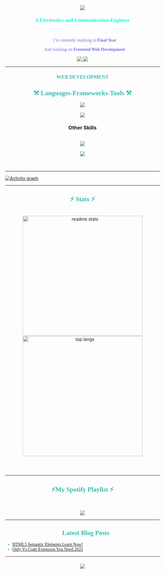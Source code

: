 <!-- <img align="right" src="https://visitor-badge.laobi.icu/badge?page_id=NaveenGumaste.NaveenGumaste" /> -->
<h1 align="center">
    <img src="https://readme-typing-svg.herokuapp.com/?font=Righteous&size=35&center=true&vCenter=true&width=500&height=70&duration=3000&color=A467F7&lines=Hi+There!+👋;+I'm+Naveen+Gumaste!;" />
</h1>

<h3 align="center" style="font-family:'Roboto Mono';color:#00ffd2">A Electronics and Communication Engineer</h3>

<br/>

<div align="center" style="font-family:'JetBrains Mono';color:MediumSlateBlue" >
 
 🔭 I’m currently studying in **Final Year**
 
 🌱 And working on **Frontend Web Development**
 
 </div>
 
<div align="center" > 
  <a href="mailto:ngumaste03@gmail.com">
    <img src="https://img.shields.io/badge/Gmail-333333?style=for-the-badge&logo=gmail&logoColor=red" />
  </a>
  <a href="https://linkedin.com/in/naveenkumar-gumaste" target="_blank">
    <img src="https://img.shields.io/badge/LinkedIn-0077B5?style=for-the-badge&logo=linkedin&logoColor=white" target="_blank" />
  </a>
  </a>
</div>

 <hr/>

 
<div align="center" style="font-family:'JetBrains Mono'; color:#38BDAE">
     <h3>WEB DEVELOPMENT</h3>
</div>
 
<h2 align="center" style="font-family:'jetBrains Mono';color:#38BDAE">⚒️ Languages-Frameworks-Tools ⚒️</h2>

<div align="center">
    <img src="https://skillicons.dev/icons?i=html,css,tailwind,bootstrap,javascript,ts,react,nextjs,express" /><br><br>
    <img src="https://skillicons.dev/icons?i=MongoDB,npm,postman,vite,webpack,git,docker,vercel,netlify" />
</div>

<h3 align="center">Other Skills</h3>
<br/>
<div align="center">
    <img src="https://skillicons.dev/icons?i=c,python,arduino,github,linux,vscode" /><br><br>
    <img src="https://skillicons.dev/icons?i=raspberrypi,matlab,qt,stackoverflow,tensorflow" /><br><br>
</div>



<br/>
<hr/>
 
[![Activity graph](https://github-readme-activity-graph.vercel.app/graph?username=Naveenkumargumaste&theme=github-dark-dimmed&custom_title=Naveen's%20Activity%20Graph&hide_border=true)](https://github.com/ashutosh00710/github-readme-activity-graph)

<hr/>

<h2 align="center" style="font-family:'JetBrains Mono';color:#38BDAE" >⚡ Stats ⚡</h2>
<br>
<div align=center>
 <img width=390 src="https://github-readme-stats-salesp07.vercel.app/api?username=Naveenkumargumaste&count_private=true&show_icons=true&theme=tokyonight&rank_icon=github&border_radius=10" alt="readme stats" /><br><img width=390 align="center" src="https://github-readme-stats-salesp07.vercel.app/api/top-langs/?username=Naveenkumargumaste&hide=HTML&langs_count=8&layout=compact&theme=tokyonight&border_radius=10&size_weight=0.5&count_weight=0.5&exclude_repo=github-readme-stats" alt="top langs" />
</div>

 <!--<img width=390 src="https://github-readme-streak-stats-naveen.vercel.app?user=Naveenkumargumaste&theme=tokyonight&hide_border=true&date_format=j%20M%5B%20Y%5D&border=EB5454" alt="streak stats"/> -->

<br/><br/>
<hr/>

<h2 align="center" style="font-family:'JetBrains Mono';color:#38BDAE" >⚡My Spotify Playlist ⚡</h2>
<br>
<p align="center">
  <img src="https://spotify-recently-played-readme.vercel.app/api?user=31posslgzomhnuu3qvgbzqgfx4vq&count=5">
</p>
<hr/>

<h2 align="center" style="font-family:'JetBrains Mono';color:#38BDAE" >📕 Latest Blog Posts </h2>

<div align="left" style="font-family:'JetBrains Mono';color:#38BDAE">

- [HTML5 Semantic Elements Learn Now!](https://medium.com/@Cynos/html5-semantic-elements-learn-now-9a3547f1b779)
- [Only Vs Code Extension You Need 2025](https://medium.com/@Cynos/only-vs-code-extension-you-need-2022-a8225d1e6354)
</div>
<hr/>
<h3 align="center">
    <img src="https://readme-typing-svg.herokuapp.com/?font=Righteous&size=25&center=true&vCenter=true&width=500&height=70&duration=4000&color=A467F7&lines=Thanks+for+visiting!+✌️">
</h3>

<br/>


